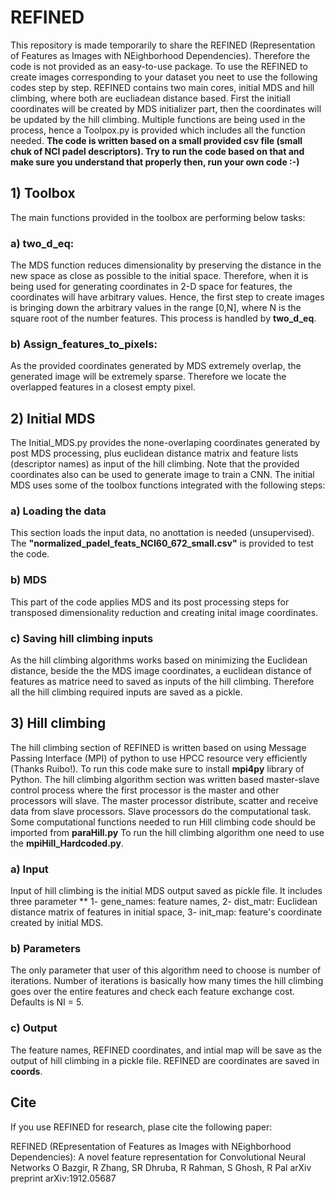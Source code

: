 # REFINED
This repository is made temporarily to share the REFINED (Representation of Features as Images with NEighborhood Dependencies). Therefore the code is not provided as an easy-to-use package. To use the REFINED to create images corresponding to your dataset you neet to use the following codes step by step. REFINED contains two main cores, initial MDS and hill climbing, where both are eucliadean distance based. First the initiall coordinates will be created by MDS initializer part, then the coordinates will be updated by the hill climbing. Multiple functions are being used in the process, hence a Toolpox.py is provided which includes all the function needed. 
**The code is written based on a small provided csv file (small chuk of NCI padel descriptors). Try to run the code based on that and make sure you understand that properly then, run your own code :-)**
## 1) Toolbox
The main functions provided in the toolbox are performing below tasks:
### a) two_d_eq:
The MDS function reduces dimensionality by preserving the distance in the new space as close as possible to the initial space. Therefore, when it is being used for generating coordinates in 2-D space for features, the coordinates will have arbitrary values. Hence, the first step to create images is bringing down the arbitrary values in the range [0,N], where N is the square root of the number features. This process is handled by **two_d_eq**.
### b) Assign_features_to_pixels:
As the provided coordinates generated by MDS extremely overlap, the generated image will be extremely sparse. Therefore we locate the overlapped features in a closest empty pixel.

## 2) Initial MDS
The Initial_MDS.py provides the none-overlaping coordinates generated by post MDS processing, plus euclidean distance matrix and feature lists (descriptor names) as input of the hill climbing. Note that the provided coordinates also can be used to generate image to train a CNN. The initial MDS uses some of the toolbox functions integrated with the following steps:

### a) Loading the data
This section loads the input data, no anottation is needed (unsupervised). The **"normalized_padel_feats_NCI60_672_small.csv"** is provided to test the code.

### b) MDS
This part of the code applies MDS and its post processing steps for transposed dimensionality reduction and creating inital image coordinates.

### c) Saving hill climbing inputs
As the hill climbing algorithms works based on minimizing the Euclidean distance, beside the the MDS image coordinates, a euclidean distance of features as matrice need to saved as inputs of the hill climbing. Therefore all the hill climbing required inputs are saved as a pickle.

## 3) Hill climbing
The hill climbing section of REFINED is written based on using Message Passing Interface (MPI) of python to use HPCC resource very efficiently (Thanks Ruibo!). To run this code make sure to install **mpi4py** library of Python. The hill climbing algorithm section was written based master-slave control process where the first processor is the master and other processors will slave. The master processor distribute, scatter and receive data from slave processors. Slave processors do the computational task. Some computational functions needed to run Hill climbing code should be imported from **paraHill.py**
To run the hill climbing algorithm one need to use the **mpiHill_Hardcoded.py**. 

### a) Input
Input of hill climbing is the initial MDS output saved as pickle file. It includes three parameter ** 1- gene_names: feature names, 2- dist_matr: Euclidean distance matrix of features in initial space, 3- init_map: feature's coordinate created by initial MDS.

### b) Parameters
The only parameter that user of this algorithm need to choose is number of iterations. Number of iterations is basically how many times the hill climbing goes over the entire features and check each feature exchange cost. Defaults is NI = 5.

### c) Output
The feature names, REFINED coordinates, and intial map will be save as the output of hill climbing in a pickle file. REFINED are coordinates are saved in **coords**.

## Cite
If you use REFINED for research, plase cite the following paper:

REFINED (REpresentation of Features as Images with NEighborhood Dependencies): A novel feature representation for Convolutional Neural Networks
O Bazgir, R Zhang, SR Dhruba, R Rahman, S Ghosh, R Pal
arXiv preprint arXiv:1912.05687

